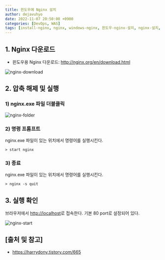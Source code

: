 ```yaml
---
title: 윈도우에 Nginx 설치
author: dejavuhyo
date: 2022-11-07 20:50:00 +0900
categories: [DevOps, WAS]
tags: [install-nginx, nginx, windows-nginx, 윈도우-nginx-설치, nginx-설치, 윈도우-nginx]
---
```


## 1. Nginx 다운로드

* 윈도우용 Nginx 다운로드: <http://nginx.org/en/download.html>

![nginx-download](/assets/img/2022-11-08-install-nginx-in-windows/nginx-download.png)

## 2. 압축 해제 및 실행

### 1) nginx.exe 파일 더블클릭

![nginx-folder](/assets/img/2022-11-08-install-nginx-in-windows/nginx-folder.png)

### 2) 명령 프롬프트
nginx.exe 파일이 있는 위치에서 명령어를 실행시킨다.

```shell
> start nginx
```

### 3) 종료
nginx.exe 파일이 있는 위치에서 명령어를 실행시킨다.

```shell
> nginx -s quit
```

## 3. 실행 확인
브라우저에서 <http://localhost>로 접속한다. 기본 80 port로 설정되어 있다.

![nginx-start](/assets/img/2022-11-08-install-nginx-in-windows/nginx-start.png)

## [출처 및 참고]
* <https://harrydony.tistory.com/665>
